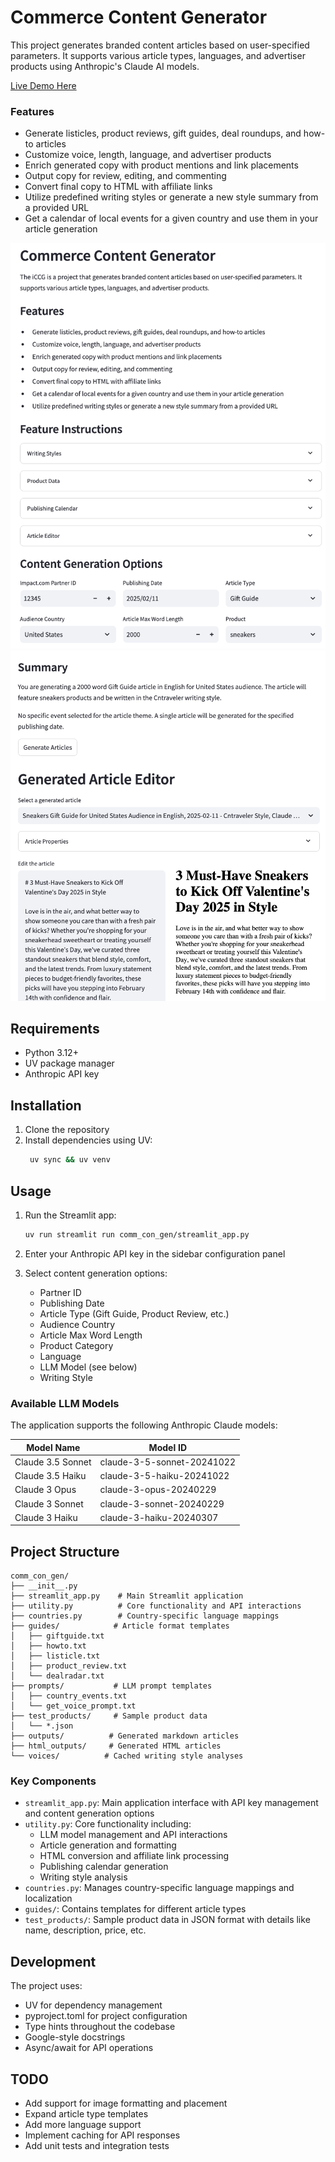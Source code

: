 # Commerce Content Generator

This project generates branded content articles based on user-specified parameters. It supports various article types, languages, and advertiser products using Anthropic's Claude AI models.

[Live Demo Here](https://commercecontentgenerator-azd6mpn6hmkqn4fuquexkm.streamlit.app/)

### Features
- Generate listicles, product reviews, gift guides, deal roundups, and how-to articles
- Customize voice, length, language, and advertiser products
- Enrich generated copy with product mentions and link placements
- Output copy for review, editing, and commenting
- Convert final copy to HTML with affiliate links
- Utilize predefined writing styles or generate a new style summary from a provided URL
- Get a calendar of local events for a given country and use them in your article generation

![](screenshot-1.png)![](screenshot-2.png)

## Requirements

- Python 3.12+
- UV package manager
- Anthropic API key

## Installation

1. Clone the repository
2. Install dependencies using UV:
   ```bash
    uv sync && uv venv
   ```

## Usage

1. Run the Streamlit app:
   ```bash
   uv run streamlit run comm_con_gen/streamlit_app.py
   ```

2. Enter your Anthropic API key in the sidebar configuration panel

3. Select content generation options:
   - Partner ID
   - Publishing Date
   - Article Type (Gift Guide, Product Review, etc.)
   - Audience Country
   - Article Max Word Length
   - Product Category
   - Language
   - LLM Model (see below)
   - Writing Style

### Available LLM Models

The application supports the following Anthropic Claude models:

| Model Name | Model ID |
|------------|----------|
| Claude 3.5 Sonnet | claude-3-5-sonnet-20241022 |
| Claude 3.5 Haiku | claude-3-5-haiku-20241022 |
| Claude 3 Opus | claude-3-opus-20240229 |
| Claude 3 Sonnet | claude-3-sonnet-20240229 |
| Claude 3 Haiku | claude-3-haiku-20240307 |

## Project Structure

```
comm_con_gen/
├── __init__.py
├── streamlit_app.py    # Main Streamlit application
├── utility.py          # Core functionality and API interactions
├── countries.py        # Country-specific language mappings
├── guides/            # Article format templates
│   ├── giftguide.txt
│   ├── howto.txt
│   ├── listicle.txt
│   ├── product_review.txt
│   └── dealradar.txt
├── prompts/           # LLM prompt templates
│   ├── country_events.txt
│   └── get_voice_prompt.txt
├── test_products/     # Sample product data
│   └── *.json
├── outputs/          # Generated markdown articles
├── html_outputs/     # Generated HTML articles
└── voices/          # Cached writing style analyses
```

### Key Components

- `streamlit_app.py`: Main application interface with API key management and content generation options
- `utility.py`: Core functionality including:
  - LLM model management and API interactions
  - Article generation and formatting
  - HTML conversion and affiliate link processing
  - Publishing calendar generation
  - Writing style analysis
- `countries.py`: Manages country-specific language mappings and localization
- `guides/`: Contains templates for different article types
- `test_products/`: Sample product data in JSON format with details like name, description, price, etc.

## Development

The project uses:
- UV for dependency management
- pyproject.toml for project configuration
- Type hints throughout the codebase
- Google-style docstrings
- Async/await for API operations

## TODO
- Add support for image formatting and placement
- Expand article type templates
- Add more language support
- Implement caching for API responses
- Add unit tests and integration tests
